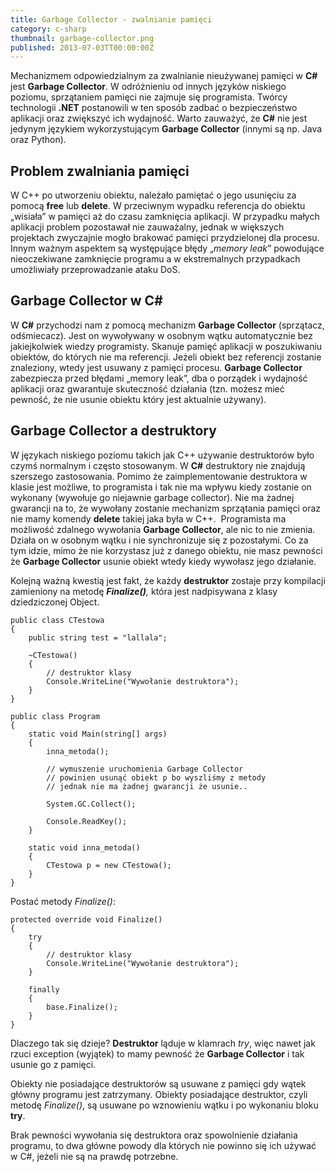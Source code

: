 ```yaml
---
title: Garbage Collector - zwalnianie pamięci
category: c-sharp
thumbnail: garbage-collector.png
published: 2013-07-03TT00:00:00Z
---
```

Mechanizmem odpowiedzialnym za zwalnianie nieużywanej pamięci w **C#** jest **Garbage Collector**. W odróżnieniu od innych języków niskiego poziomu, sprzątaniem pamięci nie zajmuje się programista. Twórcy technologii **.NET** postanowili w ten sposób zadbać o bezpieczeństwo aplikacji oraz zwiększyć ich wydajność. Warto zauważyć, że **C#** nie jest jedynym językiem wykorzystującym **Garbage Collector** (innymi są np. Java oraz Python).

<!--more-->

## Problem zwalniania pamięci

W C++ po utworzeniu obiektu, należało pamiętać o jego usunięciu za pomocą **free** lub **delete**. W przeciwnym wypadku referencja do obiektu &#8222;wisiała&#8221; w pamięci aż do czasu zamknięcia aplikacji. W przypadku małych aplikacji problem pozostawał nie zauważalny, jednak w większych projektach zwyczajnie mogło brakować pamięci przydzielonej dla procesu. Innym ważnym aspektem są występujące błędy &#8222;_memory leak_&#8221; powodujące nieoczekiwane zamknięcie programu a w ekstremalnych przypadkach umożliwiały przeprowadzanie ataku DoS.

## Garbage Collector w C#

W **C#** przychodzi nam z pomocą mechanizm **Garbage Collector** (sprzątacz, odśmiecacz). Jest on wywoływany w osobnym wątku automatycznie bez jakiejkolwiek wiedzy programisty. Skanuje pamięć aplikacji w poszukiwaniu obiektów, do których nie ma referencji. Jeżeli obiekt bez referencji zostanie znaleziony, wtedy jest usuwany z pamięci procesu. **Garbage Collector** zabezpiecza przed błędami &#8222;memory leak&#8221;, dba o porządek i wydajność aplikacji oraz gwarantuje skuteczność działania (tzn. możesz mieć pewność, że nie usunie obiektu który jest aktualnie używany).

## Garbage Collector a destruktory

W językach niskiego poziomu takich jak C++ używanie destruktorów było czymś normalnym i często stosowanym. W **C#** destruktory nie znajdują szerszego zastosowania. Pomimo że zaimplementowanie destruktora w klasie jest możliwe, to programista i tak nie ma wpływu kiedy zostanie on wykonany (wywołuje go niejawnie garbage collector). Nie ma żadnej gwarancji na to, że wywołany zostanie mechanizm sprzątania pamięci oraz nie mamy komendy **delete** takiej jaka była w C++.  Programista ma możliwość zdalnego wywołania **Garbage Collector**, ale nic to nie zmienia. Działa on w osobnym wątku i nie synchronizuje się z pozostałymi. Co za tym idzie, mimo że nie korzystasz już z danego obiektu, nie masz pewności że **Garbage Collector** usunie obiekt wtedy kiedy wywołasz jego działanie.

Kolejną ważną kwestią jest fakt, że każdy **destruktor** zostaje przy kompilacji zamieniony na metodę _**Finalize()**,_ która jest nadpisywana z klasy dziedziczonej Object.

	public class CTestowa
	{
	    public string test = "lallala";
	    
	    ~CTestowa()
	    {
	        // destruktor klasy
	        Console.WriteLine("Wywołanie destruktora");
	    }
	}

	public class Program
	{
	    static void Main(string[] args)
	    {
	        inna_metoda();
	        
	        // wymuszenie uruchomienia Garbage Collector
	        // powinien usunąć obiekt p bo wyszliśmy z metody
	        // jednak nie ma żadnej gwarancji że usunie..
	        
	        System.GC.Collect();
	        
	        Console.ReadKey();
	    }
	    
	    static void inna_metoda()
	    {
	        CTestowa p = new CTestowa();
	    }
	}

Postać metody *Finalize()*:

	protected override void Finalize() 
	{
	    try 
	    {
	        // destruktor klasy
	        Console.WriteLine("Wywołanie destruktora");
	    }
	    
	    finally 
	    {
	        base.Finalize();
	    }
	}

Dlaczego tak się dzieje? **Destruktor** ląduje w klamrach *try*, więc nawet jak rzuci exception (wyjątek) to mamy pewność że **Garbage Collector** i tak usunie go z pamięci.

Obiekty nie posiadające destruktorów są usuwane z pamięci gdy wątek główny programu jest zatrzymany. Obiekty posiadające destruktor, czyli metodę *Finalize()*, są usuwane po wznowieniu wątku i po wykonaniu bloku **try**.

Brak pewności wywołania się destruktora oraz spowolnienie działania programu, to dwa główne powody dla których nie powinno się ich używać w C#, jeżeli nie są na prawdę potrzebne.